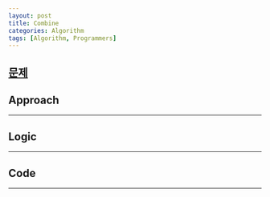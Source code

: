 ```yaml
---
layout: post
title: Combine
categories: Algorithm
tags: [Algorithm, Programmers]
---
```


## [문제](https://school.programmers.co.kr/learn/courses/30/lessons/92344)

## Approach
---

## Logic
---

## Code
---

``` swift

```

